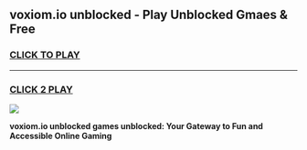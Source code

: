 
## voxiom.io unblocked - Play Unblocked Gmaes & Free
<h3>
<a href="https://news.freeplayer.one?title=voxiom.io_unblocked&ref=23F">CLICK TO PLAY</a></h3>
<hr>

<h3>
<a href="https://news.freeplayer.one?title=voxiom.io_unblocked&ref=23F">CLICK 2 PLAY</a>
  
</h3>

<a href="https://news.freeplayer.one?title=voxiom.io_unblocked&ref=23F/"><img src="https://clearcache.store/games.png"></a>


**voxiom.io unblocked games unblocked: Your Gateway to Fun and Accessible Online Gaming**
